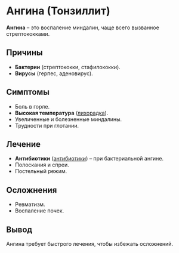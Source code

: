 # Ангина (Тонзиллит)

**Ангина** – это воспаление миндалин, чаще всего вызванное стрептококками.

## Причины
- **Бактерии** (стрептококки, стафилококки).
- **Вирусы** (герпес, аденовирус).

## Симптомы
- Боль в горле.
- **Высокая температура** ([лихорадка](fever.md)).
- Увеличенные и болезненные миндалины.
- Трудности при глотании.

## Лечение
- **Антибиотики** ([антибиотики](antibiotics.md)) – при бактериальной ангине.
- Полоскания и спреи.
- Постельный режим.

## Осложнения
- Ревматизм.
- Воспаление почек.

## Вывод
Ангина требует быстрого лечения, чтобы избежать осложнений.
